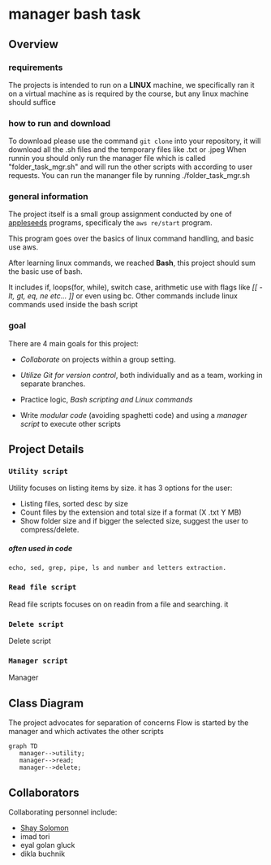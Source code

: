 # manager bash task

## Overview

### requirements
The projects is intended to run on a **LINUX** machine, we specifically ran it on a virtual machine as is required by the course, but any linux machine should suffice

### how to run and download
To download please use the command `git clone` into your repository, it will download all the .sh files and the temporary files like .txt or .jpeg
When runnin you should only run the manager file which is called "folder\_task\_mgr.sh" and will run the other scripts with according to user requests.
You can run the mananger file by running ./folder\_task\_mgr.sh
### general information
The project itself is a small group assignment conducted by one of [appleseeds](https://appleseeds.org.il/) programs, specificaly the `aws re/start` program.

This program goes over the basics of linux command handling, and basic use aws.

After learning linux commands, we reached **Bash**, this project should sum the basic use of bash.

It includes if, loops(for, while), switch case, arithmetic use with flags like *[[ -lt, gt, eq, ne etc... ]]*
or even using bc.
Other commands include linux commands used inside the bash script

### goal
There are 4 main goals for this project:
- *Collaborate* on projects within a group setting.

- *Utilize Git for version control*, both individually and as a team, working in separate branches.

- Practice logic, *Bash scripting and Linux commands*

- Write *modular code* (avoiding spaghetti code) and using a *manager script* to execute other scripts

## Project Details

### `Utility script` 
Utility focuses on listing items by size.
it has 3 options for the user:
- Listing files, sorted desc by size
- Count files by the extension and total size if a format (X .txt Y MB)
- Show folder size and if bigger the selected size, suggest the user to compress/delete.

#####  often used in code
    echo, sed, grep, pipe, ls and number and letters extraction.

### `Read file script`
Read file scripts focuses on on readin from a file and searching.
it 

### `Delete script`
Delete script 

### `Manager script`
Manager

## Class Diagram
The project advocates for separation of concerns
Flow is started by the manager and which activates the other scripts
```mermaid
graph TD
   manager-->utility;
   manager-->read;
   manager-->delete;	
```

## Collaborators

Collaborating personnel include:

- [Shay Solomon](https://www.linkedin.com/in/shay-solomon/)
- imad tori
- eyal golan gluck
- dikla buchnik